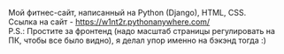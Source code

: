 Мой фитнес-сайт, написанный на Python (Django), HTML, CSS.   
Ссылка на сайт - https://w1nt2r.pythonanywhere.com/  
P.S.: Простите за фронтенд (надо масштаб страницы регулировать на ПК, чтобы все было видно), я делал упор именно на бэкэнд тогда :)
